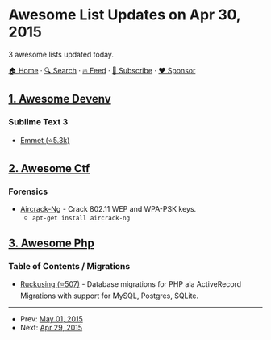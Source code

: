 # Awesome List Updates on Apr 30, 2015

3 awesome lists updated today.

[🏠 Home](/README.md) · [🔍 Search](https://www.trackawesomelist.com/search/) · [🔥 Feed](https://www.trackawesomelist.com/rss.xml) · [📮 Subscribe](https://trackawesomelist.us17.list-manage.com/subscribe?u=d2f0117aa829c83a63ec63c2f&id=36a103854c) · [❤️  Sponsor](https://github.com/sponsors/theowenyoung)



## [1. Awesome Devenv](/content/jondot/awesome-devenv/README.md)

### Sublime Text 3

*   [Emmet (⭐5.3k)](https://github.com/sergeche/emmet-sublime)

## [2. Awesome Ctf](/content/apsdehal/awesome-ctf/README.md)

### Forensics

*   [Aircrack-Ng](http://www.aircrack-ng.org/) - Crack 802.11 WEP and WPA-PSK keys.
    *   `apt-get install aircrack-ng`

## [3. Awesome Php](/content/ziadoz/awesome-php/README.md)

### Table of Contents / Migrations

*   [Ruckusing (⭐507)](https://github.com/ruckus/ruckusing-migrations) - Database migrations for PHP ala ActiveRecord Migrations with support for MySQL, Postgres, SQLite.

---

- Prev: [May 01, 2015](/content/2015/05/01/README.md)
- Next: [Apr 29, 2015](/content/2015/04/29/README.md)